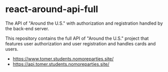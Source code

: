 # react-around-api-full

The API of "Around the U.S." with authorization and registration handled by the back-end server.

This repository contains the full API of "Around the U.S." project that features user authorization and user registration and handles cards and users.

- https://www.tomer.students.nomoreparties.site/ <br />
- https://api.tomer.students.nomoreparties.site/
